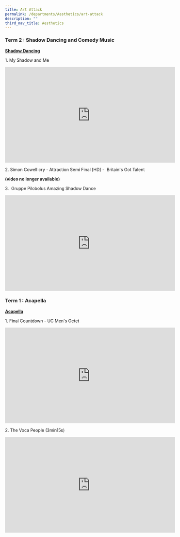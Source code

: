 ```yaml
---
title: Art Attack
permalink: /departments/Aesthetics/art-attack
description: ""
third_nav_title: Aesthetics
---
```

### Term 2 : Shadow Dancing and Comedy Music

**[Shadow Dancing](https://go.gov.sg/shadowdancing)**  

1\. My Shadow and Me  
  
<center><iframe width="560" height="315" src="https://www.youtube.com/embed/oBSDItigiio" title="YouTube video player" frameborder="0" allow="accelerometer; autoplay; clipboard-write; encrypted-media; gyroscope; picture-in-picture" allowfullscreen></iframe></center>
	
2\. Simon Cowell cry - Attraction Semi Final \[HD\] -  Britain's Got Talent  

**(video no longer available)**
  
3\.  Gruppe Pilobolus Amazing Shadow Dance  

<center><iframe width="560" height="315" src="https://www.youtube.com/embed/FYftvseVzuI" title="YouTube video player" frameborder="0" allow="accelerometer; autoplay; clipboard-write; encrypted-media; gyroscope; picture-in-picture" allowfullscreen></iframe></center>

  

### Term 1 : Acapella

**[Acapella](https://go.gov.sg/acapella)**
  
1\. Final Countdown - UC Men's Octet  

<iframe width="560" height="315" src="https://www.youtube.com/embed/xGU5HUqj_Vo" title="YouTube video player" frameborder="0" allow="accelerometer; autoplay; clipboard-write; encrypted-media; gyroscope; picture-in-picture" allowfullscreen></iframe>
  
2\. The Voca People (3min15s)

<iframe width="560" height="315" src="https://www.youtube.com/embed/N6EYrqIn0yI" title="YouTube video player" frameborder="0" allow="accelerometer; autoplay; clipboard-write; encrypted-media; gyroscope; picture-in-picture" allowfullscreen></iframe>